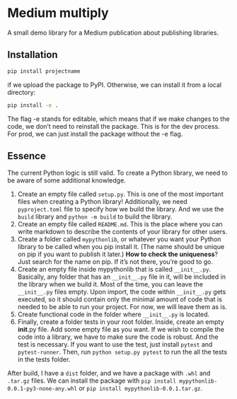 # Medium multiply
A small demo library for a Medium publication about publishing libraries.

## Installation
```bash
pip install projectname
```
if we upload the package to PyPI. Otherwise, we can install it from a local directory:
```bash
pip install -e .
```
The flag -e stands for editable, which means that if we make changes to the code, we don’t need to reinstall the package. This is for the dev process. For prod, we can just install the package without the -e flag.


## Essence
The current Python logic is still valid. To create a Python library, we need to be aware of some additional knowledge.

1. Create an empty file called `setup.py`. This is one of the most important files when creating a Python library! Additionally, we need `pyproject.toml` file to specify how we build the library. And we use the `build` library and `python -m build` to build the library.
2. Create an empty file called `README.md`. This is the place where you can write markdown to describe the contents of your library for other users.
3. Create a folder called `mypythonlib`, or whatever you want your Python library to be called when you pip install it. (The name should be unique on pip if you want to publish it later.) **How to check the uniqueness**? Just search for the name on pip. If it’s not there, you’re good to go.
4. Create an empty file inside mypythonlib that is called `__init__.py`. Basically, any folder that has an `__init__.py` file in it, will be included in the library when we build it. Most of the time, you can leave the `__init__.py` files empty. Upon import, the code within `__init__.py` gets executed, so it should contain only the minimal amount of code that is needed to be able to run your project. For now, we will leave them as is.
5. Create functional code in the folder where `__init__.py` is located. 
6. Finally, create a folder tests in your root folder. Inside, create an empty __init__.py file. Add some empty file as you want. If we wish to compile the code into a library, we have to make sure the code is robust. And the test is necessary. If you want to use the test, just install `pytest` and `pytest-runner`. Then, run `python setup.py pytest` to run the all the tests in the tests folder.

After build, I have a `dist` folder, and we have a package with `.whl` and `.tar.gz` files. We can install the package with `pip install mypythonlib-0.0.1-py3-none-any.whl` or `pip install mypythonlib-0.0.1.tar.gz`.
